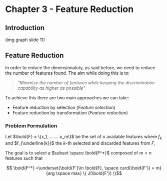 # Chapter 3 - Feature Reduction

## Introduction

(img graph slide 11)

## Feature Reduction

In order to reduce the dimensionaluty, as said before, we need to reduce the number of features found. The aim while doing this is to:

> *"Minimize the number of features while keeping the discrimination capability as higher as possible"*

To achieve this there are two main approaches we can take:

- Feature reduction by selection (*Feature selection*)
- Feature reduction by transformation (*Feature reduction*)

### Problem Formulation

Let $\bold{F} = \{x_1,.........x_m\}$ be the set of $n$ available features where $f_k$ and $f_{\underline{k}}$ the $k$-th selected and discarded features from $F$,

The goal is to select a $subset \space \bold{F^*}$ composed of $m<n$ features such that 

$$ \bold{F^*} =\underset{\bold{F'}\in \bold{F}, \space card(\bold{F'}) = m}{arg \space max} \{ J(\bold{F'}) \}$$